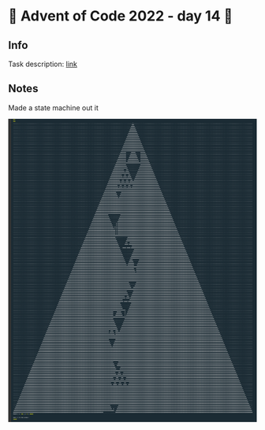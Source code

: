 # 🎄 Advent of Code 2022 - day 14 🎄

## Info

Task description: [link](https://adventofcode.com/2022/day/14)

## Notes

Made a state machine out it

![pintout of the cave for part 2](./day14.png)
